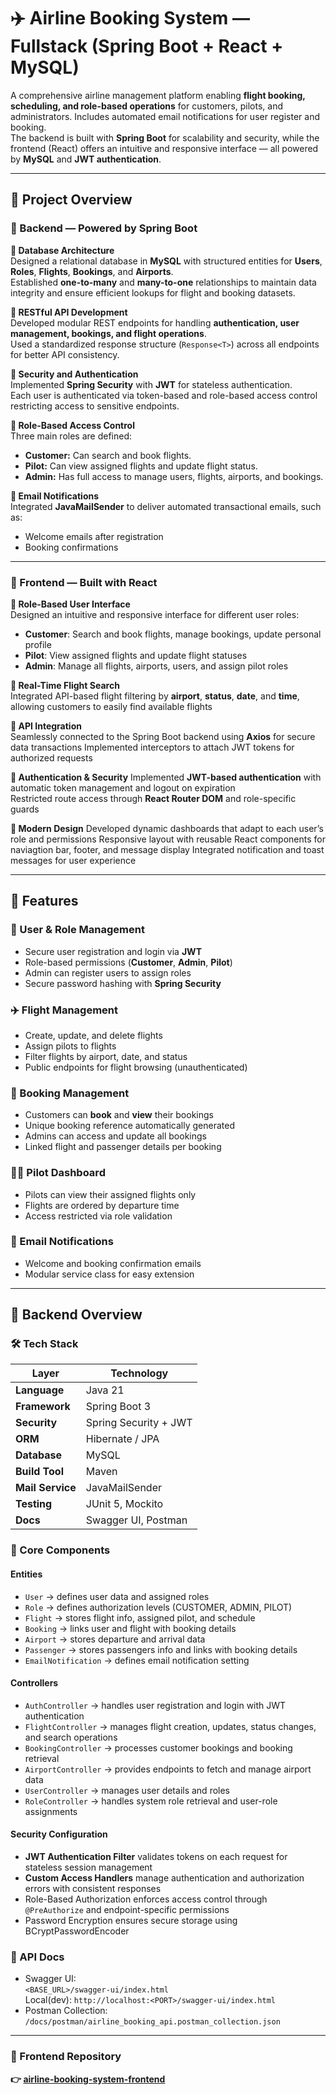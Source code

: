 # ✈️ Airline Booking System — Fullstack (Spring Boot + React + MySQL)

A comprehensive airline management platform enabling **flight booking, scheduling, and role-based operations** for customers, pilots, and administrators. Includes automated email notifications for user register and booking.    
The backend is built with **Spring Boot** for scalability and security, while the frontend (React) offers an intuitive and responsive interface — all powered by **MySQL** and **JWT authentication**.

---

## 🧠 Project Overview

### 🧩 Backend — Powered by Spring Boot

**🔹 Database Architecture**  
Designed a relational database in **MySQL** with structured entities for **Users**, **Roles**, **Flights**, **Bookings**, and **Airports**.    
Established **one-to-many** and **many-to-one** relationships to maintain data integrity and ensure efficient lookups for flight and booking datasets.

**🔹 RESTful API Development**  
Developed modular REST endpoints for handling **authentication, user management, bookings, and flight operations**.  
Used a standardized response structure (`Response<T>`) across all endpoints for better API consistency.

**🔹 Security and Authentication**  
Implemented **Spring Security** with **JWT** for stateless authentication.  
Each user is authenticated via token-based and role-based access control restricting access to sensitive endpoints.

**🔹 Role-Based Access Control**  
Three main roles are defined:
- **Customer:** Can search and book flights.
- **Pilot:** Can view assigned flights and update flight status.
- **Admin:** Has full access to manage users, flights, airports, and bookings.

**🔹 Email Notifications**  
Integrated **JavaMailSender** to deliver automated transactional emails, such as:
- Welcome emails after registration
- Booking confirmations

---

### 🎨 Frontend — Built with React

**🔹 Role-Based User Interface**  
Designed an intuitive and responsive interface for different user roles:
- **Customer**: Search and book flights, manage bookings, update personal profile
- **Pilot**: View assigned flights and update flight statuses
- **Admin**: Manage all flights, airports, users, and assign pilot roles

**🔹 Real-Time Flight Search**  
Integrated API-based flight filtering by **airport**, **status**, **date**, and **time**, allowing customers to easily find available flights

**🔹 API Integration**  
Seamlessly connected to the Spring Boot backend using **Axios** for secure data transactions
Implemented interceptors to attach JWT tokens for authorized requests

**🔹 Authentication & Security**
Implemented **JWT-based authentication** with automatic token management and logout on expiration  
Restricted route access through **React Router DOM** and role-specific guards

**🔹 Modern Design**
Developed dynamic dashboards that adapt to each user’s role and permissions
Responsive layout with reusable React components for naviagtion bar, footer, and message display
Integrated notification and toast messages for user experience

---

## 🚀 Features

### 👤 User & Role Management
- Secure user registration and login via **JWT**
- Role-based permissions (**Customer**, **Admin**, **Pilot**)
- Admin can register users to assign roles
- Secure password hashing with **Spring Security**

### ✈️ Flight Management
- Create, update, and delete flights
- Assign pilots to flights
- Filter flights by airport, date, and status
- Public endpoints for flight browsing (unauthenticated)

### 🧾 Booking Management
- Customers can **book** and **view** their bookings
- Unique booking reference automatically generated
- Admins can access and update all bookings
- Linked flight and passenger details per booking

### 👨‍✈️ Pilot Dashboard
- Pilots can view their assigned flights only
- Flights are ordered by departure time
- Access restricted via role validation

### 📨 Email Notifications
- Welcome and booking confirmation emails
- Modular service class for easy extension

---

## 🧱 Backend Overview

### 🛠️ Tech Stack
| Layer | Technology |
|-------|-------------|
| **Language** | Java 21 |
| **Framework** | Spring Boot 3 |
| **Security** | Spring Security + JWT |
| **ORM** | Hibernate / JPA |
| **Database** | MySQL |
| **Build Tool** | Maven |
| **Mail Service** | JavaMailSender |
| **Testing** | JUnit 5, Mockito |
| **Docs** | Swagger UI, Postman |

### 📂 Core Components

#### Entities
- `User` → defines user data and assigned roles
- `Role` → defines authorization levels (CUSTOMER, ADMIN, PILOT)
- `Flight` → stores flight info, assigned pilot, and schedule
- `Booking` → links user and flight with booking details
- `Airport` → stores departure and arrival data
- `Passenger` → stores passengers info and links with booking details
- `EmailNotification` → defines email notification setting

#### Controllers
- `AuthController` → handles user registration and login with JWT authentication
- `FlightController` → manages flight creation, updates, status changes, and search operations
- `BookingController` → processes customer bookings and booking retrieval
- `AirportController` → provides endpoints to fetch and manage airport data
- `UserController` → manages user details and roles
- `RoleController` → handles system role retrieval and user-role assignments

#### Security Configuration
- **JWT Authentication Filter** validates tokens on each request for stateless session management
- **Custom Access Handlers** manage authentication and authorization errors with consistent responses
- Role-Based Authorization enforces access control through `@PreAuthorize` and endpoint-specific permissions
- Password Encryption ensures secure storage using BCryptPasswordEncoder

### 🧪 API Docs
- Swagger UI:  
  `<BASE_URL>/swagger-ui/index.html`  
  Local(dev): `http://localhost:<PORT>/swagger-ui/index.html`
- Postman Collection: `/docs/postman/airline_booking_api.postman_collection.json`

---

### 🔗 Frontend Repository
**👉 [airline-booking-system-frontend](https://github.com/menglanyan/airline-booking-system-frontend)**